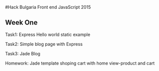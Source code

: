 #Hack Bulgaria Front end JavaScript 2015

## Week One
Task1: Express Hello world static example

Task2: Simple blog page with Express

Task3: Jade Blog

Homework: Jade template shoping cart with home view-product and cart